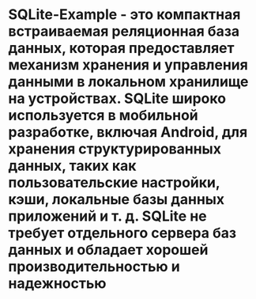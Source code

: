 # SQLite-Example - это компактная встраиваемая реляционная база данных, которая предоставляет механизм хранения и управления данными в локальном хранилище на устройствах. SQLite широко используется в мобильной разработке, включая Android, для хранения структурированных данных, таких как пользовательские настройки, кэши, локальные базы данных приложений и т. д. SQLite не требует отдельного сервера баз данных и обладает хорошей производительностью и надежностью
